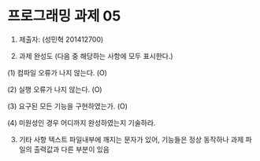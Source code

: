 # 프로그래밍 과제 05

1. 제출자:   (성민혁 201412700)

2. 과제 완성도 (다음 중 해당하는 사항에 모두 표시한다.)

(1) 컴파일 오류가 나지 않는다. (O)

(2) 실행 오류가 나지 않는다. (O)

(3) 요구된 모든 기능을 구현하였는가. (O)

(4) 미원성인 경우 어디까지 완성하였는지 기술하라.

3. 기타 사항 
텍스트 파일내부에 깨지는 문자가 있어, 기능들은 정상 동작하나 과제 파일의 출력값과 다른 
부분이 있음
